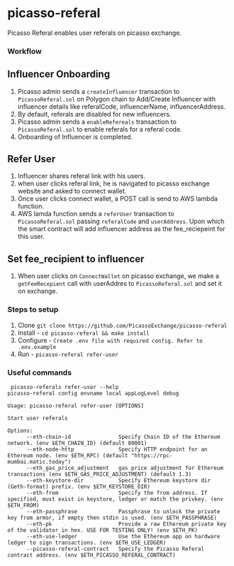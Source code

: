 # picasso-referal

Picasso Referal enables user referals on picasso exchange.

### Workflow
## Influencer Onboarding
1. Picasso admin sends a `createInfluencer` transaction to `PicassoReferal.sol` on Polygon chain to Add/Create Influencer with influencer details like referalCode, influencerName, influencerAddress. 
2. By default, referals are disabled for new influencers. 
3. Picasso admin sends a `enableRefereals` transaction to `PicassoReferal.sol` to enable referals for a referal code.
4. Onboarding of Influencer is completed.

## Refer User
1. Influencer shares referal link with his users.
2. when user clicks referal link, he is navigated to picasso exchange website and asked to connect wallet. 
3. Once user clicks connect wallet, a POST call is send to AWS lambda function.
4. AWS lamda function sends a `referUser` transaction to `PicassoReferal.sol` passing `referalCode` and `userAddress`. Upon which the smart contract will add influencer address as the fee_reciepeint for this user.

## Set fee_recipient to influencer 
1. When user clicks on `ConnectWallet` on picasso exchange, we make a `getFeeRecepient` call with userAddres to `PicassoReferal.sol` and set it on exchange. 


### Steps to setup
1. Clone `git clone https://github.com/PicassoExchange/picasso-referal`
2. Install - `cd picasso-referal && make install`
3. Configure - `Create .env file with required config. Refer to .env.example`
4. Run - `picasso-referal refer-user`


### Useful commands 
```
 picasso-referals refer-user --help
picasso-referal config envname local appLogLevel debug

Usage: picasso-referal refer-user [OPTIONS]

Start user referals

Options:
      --eth-chain-id               Specify Chain ID of the Ethereum network. (env $ETH_CHAIN_ID) (default 80001)
      --eth-node-http              Specify HTTP endpoint for an Ethereum node. (env $ETH_RPC) (default "https://rpc-mumbai.matic.today")
      --eth_gas_price_adjustment   gas price adjustment for Ethereum transactions (env $ETH_GAS_PRICE_ADJUSTMENT) (default 1.3)
      --eth-keystore-dir           Specify Ethereum keystore dir (Geth-format) prefix. (env $ETH_KEYSTORE_DIR)
      --eth-from                   Specify the from address. If specified, must exist in keystore, ledger or match the privkey. (env $ETH_FROM)
      --eth-passphrase             Passphrase to unlock the private key from armor, if empty then stdin is used. (env $ETH_PASSPHRASE)
      --eth-pk                     Provide a raw Ethereum private key of the validator in hex. USE FOR TESTING ONLY! (env $ETH_PK)
      --eth-use-ledger             Use the Ethereum app on hardware ledger to sign transactions. (env $ETH_USE_LEDGER)
      --picasso-referal-contract   Specify the Picasso Referal contract address. (env $ETH_PICASSO_REFERAL_CONTRACT)
```